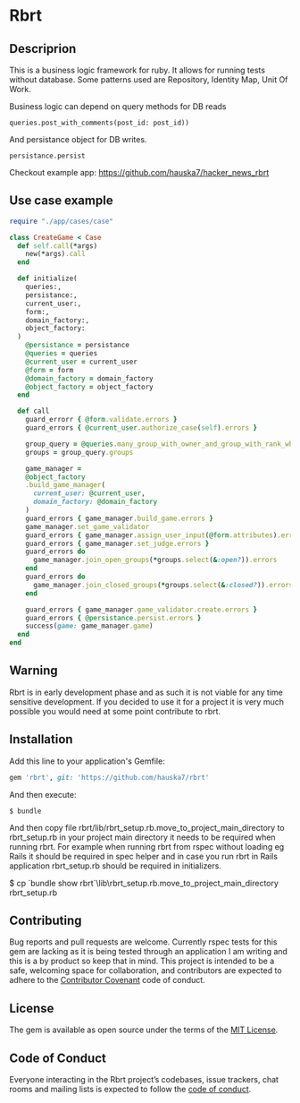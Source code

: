# Rbrt

## Descriprion

This is a business logic framework for ruby. It allows for running tests without database. Some patterns used are Repository, Identity Map, Unit Of Work.

Business logic can depend on query methods for DB reads

  `queries.post_with_comments(post_id: post_id))`
  
And persistance object for DB writes.

  `persistance.persist`
  
Checkout example app: https://github.com/hauska7/hacker_news_rbrt

## Use case example

```ruby
require "./app/cases/case"

class CreateGame < Case
  def self.call(*args)
    new(*args).call
  end

  def initialize(
    queries:,
    persistance:,
    current_user:,
    form:,
    domain_factory:,
    object_factory:
  )
    @persistance = persistance
    @queries = queries
    @current_user = current_user
    @form = form
    @domain_factory = domain_factory
    @object_factory = object_factory
  end

  def call
    guard_errorr { @form.validate.errors }
    guard_errors { @current_user.authorize_case(self).errors }

    group_query = @queries.many_group_with_owner_and_group_with_rank_where_rank_ids(rank_ids: @form.rank_db_ids).groups
    groups = group_query.groups

    game_manager =
    @object_factory
    .build_game_manager(
      current_user: @current_user,
      domain_factory: @domain_factory
    )   
    guard_errors { game_manager.build_game.errors }
    game_manager.set_game_validator
    guard_errors { game_manager.assign_user_input(@form.attributes).errors }
    guard_errors { game_manager.set_judge.errors }
    guard_errors do
      game_manager.join_open_groups(*groups.select(&:open?)).errors
    end
    guard_errors do
      game_manager.join_closed_groups(*groups.select(&:closed?)).errors
    end

    guard_errors { game_manager.game_validator.create.errors }
    guard_errors { @persistance.persist.errors }
    success(game: game_manager.game)
  end
end                
```

## Warning

Rbrt is in early development phase and as such it is not viable for any time sensitive development. If you decided to use it for a project it is very much possible you would need at some point contribute to rbrt.

## Installation

Add this line to your application's Gemfile:

```ruby
gem 'rbrt', git: 'https://github.com/hauska7/rbrt'
```

And then execute:

    $ bundle

And then copy file rbrt/lib/rbrt_setup.rb.move_to_project_main_directory to rbrt_setup.rb in your project main directory it needs to be required when running rbrt. For example when running rbrt from rspec without loading eg Rails it should be required in spec helper and in case you run rbrt in Rails application rbrt_setup.rb should be required in initializers.

   $ cp \`bundle show rbrt\`\lib\rbrt_setup.rb.move_to_project_main_directory rbrt_setup.rb

## Contributing

Bug reports and pull requests are welcome. Currently rspec tests for this gem are lacking as it is being tested through an application I am writing and this is a by product so keep that in mind. This project is intended to be a safe, welcoming space for collaboration, and contributors are expected to adhere to the [Contributor Covenant](http://contributor-covenant.org) code of conduct.

## License

The gem is available as open source under the terms of the [MIT License](https://opensource.org/licenses/MIT).

## Code of Conduct

Everyone interacting in the Rbrt project’s codebases, issue trackers, chat rooms and mailing lists is expected to follow the [code of conduct](https://github.com/hauska7/rbrt/blob/master/CODE_OF_CONDUCT.md).
